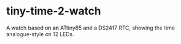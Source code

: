 # tiny-time-2-watch
A watch based on an ATtiny85 and a DS2417 RTC, showing the time analogue-style on 12 LEDs.
